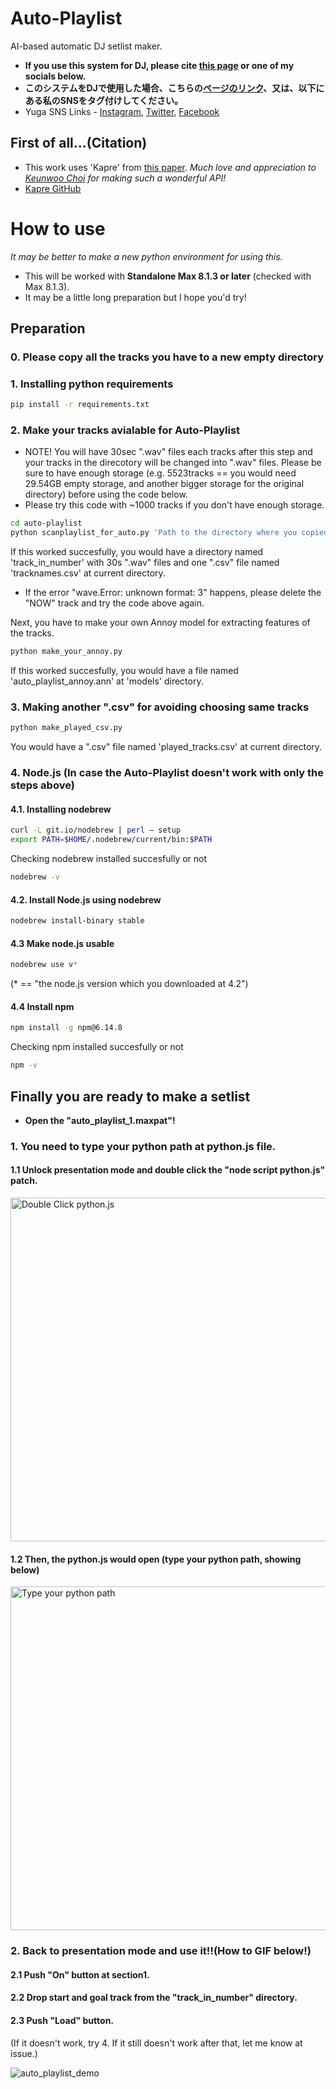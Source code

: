 # Auto-Playlist
AI-based automatic DJ setlist maker.
* **If you use this system for DJ, please cite [this page](https://github.com/yuga-k-dj/auto-playlist) or one of my socials below.**
* **このシステムをDJで使用した場合、こちらの[ページのリンク](https://github.com/yuga-k-dj/auto-playlist)、又は、以下にある私のSNSをタグ付けしてください。**
* Yuga SNS Links - [Instagram](https://www.instagram.com/yuga_k_dj/), [Twitter](https://twitter.com/yuga_k_dj), [Facebook](https://www.facebook.com/profile.php?id=100011611293394)

## First of all...(Citation)
* This work uses 'Kapre' from [this paper](https://arxiv.org/abs/1706.05781).
*Much love and appreciation to [Keunwoo Choi](https://github.com/keunwoochoi) for making such a wonderful API!*
* [Kapre GitHub](https://github.com/keunwoochoi/kapre)

# How to use
*It may be better to make a new python environment for using this.*
* This will be worked with **Standalone Max 8.1.3 or later** (checked with Max 8.1.3).
* It may be a little long preparation but I hope you'd try!

## Preparation
### 0. Please copy all the tracks you have to a new empty directory

### 1. Installing python requirements
```sh
pip install -r requirements.txt
```

### 2. Make your tracks avialable for Auto-Playlist
* NOTE! You will have 30sec ".wav" files each tracks after this step and your tracks in the direcotory will be changed into ".wav" files. Please be sure to have enough storage (e.g. 5523tracks == you would need 29.54GB empty storage, and another bigger storage for the original directory) before using the code below.
* Please try this code with ~1000 tracks if you don't have enough storage.
```sh
cd auto-playlist
python scanplaylist_for_auto.py 'Path to the directory where you copied all the tracks at step 0'
```
If this worked succesfully, you would have a directory named 'track_in_number' with 30s ".wav" files and one ".csv" file named 'tracknames.csv' at current directory.
* If the error "wave.Error: unknown format: 3" happens, please delete the "NOW" track and try the code above again.

Next, you have to make your own Annoy model for extracting features of the tracks.
```sh
python make_your_annoy.py
```
If this worked succesfully, you would have a file named 'auto_playlist_annoy.ann' at 'models' directory.

### 3. Making another ".csv" for avoiding choosing same tracks
```sh
python make_played_csv.py
```
You would have a ".csv" file named 'played_tracks.csv' at current directory.

### 4. Node.js (In case the Auto-Playlist doesn't work with only the steps above)
#### 4.1. Installing nodebrew
```sh
curl -L git.io/nodebrew | perl – setup
export PATH=$HOME/.nodebrew/current/bin:$PATH
```
Checking nodebrew installed succesfully or not
```sh
nodebrew -v
```

#### 4.2. Install Node.js using nodebrew
```sh
nodebrew install-binary stable
```

#### 4.3 Make node.js usable
```sh
nodebrew use v*
```
(* == "the node.js version which you downloaded at 4.2")

#### 4.4 Install npm
```sh
npm install -g npm@6.14.8
```
Checking npm installed succesfully or not
```sh
npm -v
```
## Finally you are ready to make a setlist
* **Open the "auto_playlist_1.maxpat"!**
### 1. You need to type your python path at python.js file.
#### 1.1 Unlock presentation mode and double click the "node script python.js" patch.
<img width="550" alt="Double Click python.js" src="https://user-images.githubusercontent.com/51949958/103168531-5045ec80-4877-11eb-8113-ee9ce817889a.png">

#### 1.2 Then, the python.js would open (type your python path, showing below)
<img width="550" alt="Type your python path" src="https://user-images.githubusercontent.com/51949958/103168429-82a31a00-4876-11eb-804c-f714538756c5.png">

### 2. Back to presentation mode and use it!!(How to GIF below!)
#### 2.1 Push "On" button at section1.
#### 2.2 Drop start and goal track from the "track_in_number" directory.
#### 2.3 Push "Load" button.

(If it doesn't work, try 4. If it still doesn't work after that, let me know at issue.)

![auto_playlist_demo](https://user-images.githubusercontent.com/51949958/103174832-96677400-48a8-11eb-86ec-5a9db90702a4.gif)
